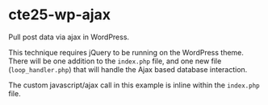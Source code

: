 cte25-wp-ajax
=============

Pull post data via ajax in WordPress.

This technique requires jQuery to be running on the WordPress theme. There will be one addition to the `index.php` file, and one new file (`loop_handler.php`) that will handle the Ajax based database interaction. 

The custom javascript/ajax call in this example is inline within the `index.php` file.
